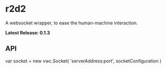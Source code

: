 r2d2
====

A websocket wrapper, to ease the human-machine interaction.

__Latest Release: 0.1.3__


## API

var socket = new vwc.Socket( 'serverAddress:port', socketConfiguration )
